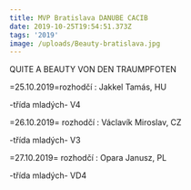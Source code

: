 ```yaml
---
title: MVP Bratislava DANUBE CACIB
date: 2019-10-25T19:54:51.373Z
tags: '2019'
image: /uploads/Beauty-bratislava.jpg
---
```

QUITE A BEAUTY VON DEN TRAUMPFOTEN

\=25.10.2019=rozhodčí : Jakkel Tamás, HU

\-třída mladých- V4

\=26.10.2019= rozhodčí : Václavík Miroslav, CZ

\-třída mladých- V3

\=27.10.2019= rozhodčí : Opara Janusz, PL

\-třída mladých- VD4
